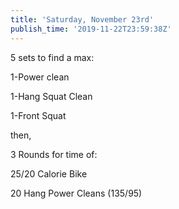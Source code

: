 ```yaml
---
title: 'Saturday, November 23rd'
publish_time: '2019-11-22T23:59:38Z'
---
```


5 sets to find a max:

1-Power clean

1-Hang Squat Clean

1-Front Squat

then,

3 Rounds for time of:

25/20 Calorie Bike

20 Hang Power Cleans (135/95)
